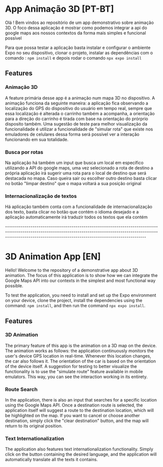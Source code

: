 

<h1>App Animação 3D [PT-BT]</h1>
<p>Olá ! Bem vindos ao repositório de um app demonstrativo sobre animação 3D. O foco dessa aplicação é mostrar como podemos integrar a api do google maps aos nossos contextos da forma mais simples e funcional possível</p>
<p>Para que possa testar a aplicação basta instalar e configurar o ambiente Expo no seu dispositivo, clonar o projeto, instalar as dependências com o comando : <code>npm install</code> e depois rodar o comando <code>npx expo install</code></p>


<h2>Features</h2>
<h3>Animação 3D</h2>
<p>
  A feature primária desse app é a animação num mapa 3D no dispositivo. A animação funciona da seguinte maneira: a aplicação fica observando a localização do GPS do dispositivo do usuário em tempo real, sempre que essa localização é alterada o carrinho também a acompanha, a orientação para 
a direção do carrinho é tirada com base na orientação do prórprio disposito também. Uma sugestão de teste para melhor visualização da funcionalidade é utilizar a funcionalidade de "simular rota" que existe nos emuladores de celulares
  dessa forma será possível ver a interação funcionando em sua totalidade. 
</p>
<h3>Busca por rotas</h2>
<p>Na aplicação há também um input que busca um local em específico utilizando a API do google maps, uma vez selecionado a rota de destino a própria aplicação irá sugerir uma rota para o local de destino que será destacada no mapa. Caso queira sair ou escolher outro destino 
basta clicar no botão "limpar destino" que o mapa voltará a sua posição original</p>

<h3>Internacionalização de textos</h2>
<p>Há aplicação também conta com a funcionalidade de internacionalização dos texto, basta clicar no botão que contém o idioma desejado e a aplicação automaticamente irá traduzir todos os textos que ela contém</p>
------------------------------------------------------------------------------------------------------------------------------------------------------------------------------------------------------------------------------------
<h1>3D Animation App [EN]</h1>
<p>Hello! Welcome to the repository of a demonstrative app about 3D animation. The focus of this application is to show how we can integrate the Google Maps API into our contexts in the simplest and most functional way possible.</p>

<p>To test the application, you need to install and set up the Expo environment on your device, clone the project, install the dependencies using the command: <code>npm install</code>, and then run the command <code>npx expo install</code>.</p>

<h2>Features</h2>
<h3>3D Animation</h3>
<p>
  The primary feature of this app is the animation on a 3D map on the device. The animation works as follows: the application continuously monitors the user's device GPS location in real-time. Whenever this location changes, the car also follows it. The orientation of the car is based on the orientation of the device itself. A suggestion for testing to better visualize the functionality is to use the "simulate route" feature available in mobile emulators. This way, you can see the interaction working in its entirety.
</p>
<h3>Route Search</h3>
<p>In the application, there is also an input that searches for a specific location using the Google Maps API. Once a destination route is selected, the application itself will suggest a route to the destination location, which will be highlighted on the map. If you want to cancel or choose another destination, simply click the "clear destination" button, and the map will return to its original position.</p>
<h3>Text Internationalization</h3>
<p>The application also features text internationalization functionality. Simply click on the button containing the desired language, and the application will automatically translate all the texts it contains.</p>
